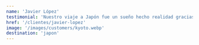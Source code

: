 ```yaml
---
name: 'Javier López'
testimonial: 'Nuestro viaje a Japón fue un sueño hecho realidad gracias a Lucía y Lucas. Entendieron nuestros intereses a la perfección y crearon un itinerario único, organizado de maravilla. Repetiremos seguro.'
href: '/clientes/javier-lopez'
image: '/images/customers/kyoto.webp'
destination: 'japon'
---
```

